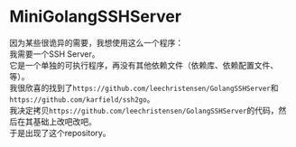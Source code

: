 # MiniGolangSSHServer  
因为某些很诡异的需要，我想使用这么一个程序：  
我需要一个SSH Server。  
它是一个单独的可执行程序，再没有其他依赖文件（依赖库、依赖配置文件、等）。  
我很欣喜的找到了`https://github.com/leechristensen/GolangSSHServer`和`https://github.com/karfield/ssh2go`。  
我决定拷贝`https://github.com/leechristensen/GolangSSHServer`的代码，然后在其基础上改吧改吧。  
于是出现了这个repository。  
